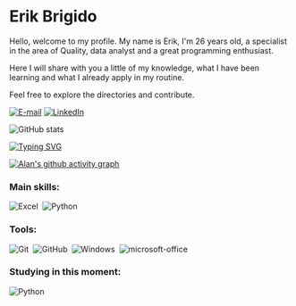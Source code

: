 # Erik Brigido

Hello, welcome to my profile.
My name is Erik, I'm 26 years old, a specialist in the area of ​​Quality, data analyst and a great programming enthusiast.

Here I will share with you a little of my knowledge, what I have been learning and what I already apply in my routine.

Feel free to explore the directories and contribute.


[![E-mail](https://img.shields.io/badge/-Email-000?style=for-the-badge&logo=microsoft-outlook&logoColor=0000&color:fff)](mailto:Erikbrigido@hotmail.com)
[![LinkedIn](https://img.shields.io/badge/-LinkedIn-000?style=for-the-badge&logo=linkedin&logoColor=0000CD&color:FFF)](https://www.linkedin.com/in/alvesquality/)

![GitHub stats](https://github-readme-stats-git-masterrstaa-rickstaa.vercel.app/api?username=ErikBrigido&hide_title=true&show_icons=true&include_all_commits=false&count_private=true&line_height=25&hide=issues&bg_color=0&title_color=008000&text_color=000&border_radius=000&border_color=000&icon_color=000&theme=jolly)

[![Typing SVG](https://readme-typing-svg.herokuapp.com/?color=000&size=35&center=true&vCenter=true&width=1000&lines=Nice+to+meet+you,+my+name+is+Erik;Welcome+to+my+GitHub+Profile!:%29)](https://git.io/typing-svg)

[![Alan's github activity graph](https://github-readme-activity-graph.vercel.app/graph?username=ErikBrigido&bg_color=0d1117&color=6695b2&line=ffffff&point=ff0000&area=true&hide_border=true)](https://github.com/ashutosh00710/github-readme-activity-graph)

### Main skills:

![Excel](https://img.shields.io/badge/MariaDB-0D1117?style=for-the-badge&logo=MariaDB&logoColor=1572B6&labelColor=0D1117)&nbsp;
![Python](https://img.shields.io/badge/Python-14354C?style=for-the-badge&logo=python&logoColor=white)&nbsp; 

### Tools:
![Git](https://img.shields.io/badge/-Git-0D1117?style=for-the-badge&logo=git&labelColor=0D1117)&nbsp;
![GitHub](https://img.shields.io/badge/-GitHub-0D1117?style=for-the-badge&logo=github&labelColor=0D1117)&nbsp;
![Windows](https://img.shields.io/badge/-Windows-0D1117?style=for-the-badge&logo=windows&labelColor=0D1117)&nbsp;
![microsoft-office](https://img.shields.io/badge/-microsoft_office-0D1117?style=for-the-badge&logo=microsoft-office&labelColor=0D1117)&nbsp;

  
### Studying in this moment:
![Python](https://img.shields.io/badge/Python-00000F?style=for-the-badge&logo=Python&logoColor=white)&nbsp;

